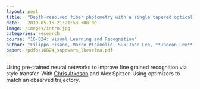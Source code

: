 ```yaml
---
layout: post
title:  "Depth-resolved fiber photometry with a single tapered optical fiber implant"
date:   2019-05-15 21:21:53 +00:00
image: /images/intro.jpg
categories: research
course: "16-824: Visual Learning and Recognition"
author: "Filippo Pisano, Marco Pisanello, Suk Joon Lee, **Jaeeon Lee**, Emanuela Maglie, Antonio Balena, Leonardo Sileo, Barbara Spagnolo, Marco Bianco, Minsuk Hyun, Massimo De Vittorio, Bernardo L Sabatini, Ferruccio Pisanello"
paper: /pdfs/16824_snpowers_lkeselma.pdf
---
```

Using pre-trained neural networks to improve fine grained recognition via style transfer. 
With [Chris Atkeson](http://www.cs.cmu.edu/~cga/) and Alex Spitzer. Using optimizers to match an observed trajectory.
